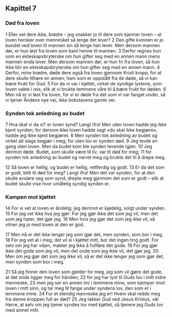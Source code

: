## Kapittel 7

### Død fra loven

1 Eller vet dere ikke, brødre – jeg snakker jo til dere som kjenner loven – at loven hersker over mennesket så lenge det lever?
2 Den gifte kvinnen er jo bundet ved loven til mannen sin så lenge han lever. Men dersom mannen dør, er hun løst fra loven som bant henne til mannen.
3 Derfor regnes hun som en ekteskapsbryterske om hun gifter seg med en annen mann mens mannen enda lever. Men dersom mannen dør, er hun fri fra loven, så hun ikke blir en ekteskapsbryterske om hun gifter seg med en annen mann.
4 Derfor, mine brødre, døde dere også fra loven gjennom Kristi kropp, for at dere skulle tilhøre en annen; ham som er oppstått fra de døde, så vi kan bære frukt for Gud.
5 For da vi var i kjøttet, virket de syndige lystene, som loven vakte i oss, slik at vi brukte lemmene våre til å bære frukt for døden.
6 Men nå er vi løst fra loven, for vi er døde fra det som vi var fanget under, så vi tjener Åndens nye vei, ikke bokstavens gamle vei.

### Synden tok anledning av budet

7 Hva skal vi da si? er loven synd? Langt ifra! Men uten loven hadde jeg ikke kjent synden; for dersom ikke loven hadde sagt «du skal ikke begjære», hadde jeg ikke kjent begjæret.
8 Men synden tok anledning av budet og virket alt slags begjær i meg; for uten lov er synden død.
9 Jeg levde en gang uten loven. Men da budet kom ble synden levende igjen.
10 Jeg derimot døde. Budet, som skulle være til liv, var til død for meg;
11 for synden tok anledning av budet og narret meg og brukte det til å drepe meg.

12 Så loven er hellig, og budet er hellig, rettferdig og godt.
13 Er da det som er godt, blitt til død for meg? Langt ifra! Men det var synden, for at den skulle avsløre seg som synd, drepte meg gjennom det som er godt – slik at budet skulle vise hvor umåtelig syndig synden er.

### Kampen mot kjøttet

14 For vi vet at loven er åndelig; jeg derimot er kjødelig, solgt under synden.
15 For jeg vet ikke hva jeg gjør: For jeg gjør ikke det som jeg vil; men det som jeg hater, det gjør jeg.
16 Men hvis jeg gjør det som jeg ikke vil, så vitner jeg jo med loven at den er god.

17 Men nå er det ikke lenger jeg som gjør det, men synden, som bor i meg.
18 For jeg vet at i meg, det vil si i kjøttet mitt, bor det ingen ting godt. For selv om jeg har viljen, makter jeg ikke å fullføre det gode.
19 For jeg gjør ikke det gode som jeg vil, men det onde som jeg ikke vil, det gjør jeg.
20 Men om jeg gjør det som jeg ikke vil, så er det ikke lenger jeg som gjør det, men synden som bor i meg.

21 Så jeg finner den loven som gjelder for meg, jeg som vil gjøre det gode, at det onde ligger meg for hånden;
22 for jeg har lyst til Guds lov i mitt indre menneske,
23 men jeg ser en annen lov i lemmene mine, som kjemper imot loven i mitt sinn, og tar meg til fange under syndens lov, den som er i lemmene mine.
24 For et elendig menneske jeg er! Hvem skal redde meg fra denne kroppen full av død?
25 Jeg takker Gud ved Jesus Kristus, vår Herre, at selv om jeg tjener syndes lov med kjøttet, så tjenere jeg Guds lov med sinnet mitt.

